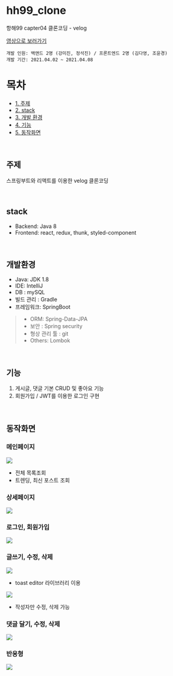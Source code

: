 # hh99_clone

항해99 capter04 클론코딩 - velog

[영상으로 보러가기](https://www.youtube.com/watch?v=6VHe8WF6yf0)

```
개발 인원: 백앤드 2명 (강미진, 정석진) / 프론트엔드 2명 (김다영, 조윤경)
개발 기간: 2021.04.02 ~ 2021.04.08
```
# 목차

- [1. 주제](#주제)
- [2. stack](#stack)
- [3. 개발 환경](#개발환경)
- [4. 기능](#기능)
- [5. 동작화면](#동작화면)

<br>

## 주제

스프링부트와 리액트를 이용한 velog 클론코딩

<br>

## stack
- Backend: Java 8
- Frontend: react, redux, thunk, styled-component

<br>

## 개발환경
- Java: JDK 1.8
- IDE: IntelliJ
- DB : mySQL
- 빌드 관리 : Gradle
- 프레임워크: SpringBoot
> - ORM: Spring-Data-JPA
> - 보안 : Spring security
> - 형상 관리 툴 : git
> - Others: Lombok

<br>

## 기능

1. 게시글, 댓글 기본 CRUD 및 좋아요 기능
2. 회원가입 / JWT를 이용한 로그인 구현

<br>

## 동작화면

### 메인페이지

![](https://images.velog.io/images/ouo_yoonk/post/38ab1bae-edb1-4d47-b0e6-3e86f0be83bc/v_main.gif)

- 전체 목록조회
- 트렌딩, 최신 포스트 조회

### 상세페이지
![](https://images.velog.io/images/ouo_yoonk/post/20be1575-a695-44f7-b58a-d29aa0af6853/detail2.gif)

### 로그인, 회원가입

![](https://images.velog.io/images/ouo_yoonk/post/fb39d42f-af0e-4a76-be36-fb877e597eb2/v_login.gif)

### 글쓰기, 수정, 삭제
![](https://images.velog.io/images/ouo_yoonk/post/ea49d5f6-fcb6-4f2b-9fc2-5b62d4b69656/v_write.gif)
- toast editor 라이브러리 이용

![](https://images.velog.io/images/ouo_yoonk/post/b407834d-b8b8-457c-91e7-77e72996a90f/v_ud.gif)
- 작성자만 수정, 삭제 가능

### 댓글 달기, 수정, 삭제
![](https://images.velog.io/images/ouo_yoonk/post/c866e4ca-f4da-4d3c-93a9-87cd3a8366df/v_comment.gif)

### 반응형
![](https://images.velog.io/images/ouo_yoonk/post/9df2b531-1e94-488a-8a29-5ae4842223ad/response.gif)
